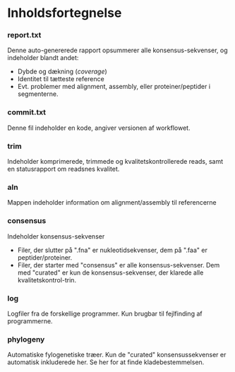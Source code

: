 # Inholdsfortegnelse

### report.txt
Denne auto-genererede rapport opsummerer alle konsensus-sekvenser, og indeholder blandt andet:
* Dybde og dækning (_coverage_)
* Identitet til tætteste reference
* Evt. problemer med alignment, assembly, eller proteiner/peptider i segmenterne.
    
### commit.txt
Denne fil indeholder en kode, angiver versionen af workflowet.

### trim
Indeholder komprimerede, trimmede og kvalitetskontrollerede reads, samt en statusrapport om readsnes kvalitet.

### aln
Mappen indeholder information om alignment/assembly til referencerne

### consensus
Indeholder konsensus-sekvenser
* Filer, der slutter på ".fna" er nukleotidsekvenser, dem på ".faa" er peptider/proteiner.
* Filer, der starter med "consensus" er alle konsensus-sekvenser. Dem med "curated" er kun de konsensus-sekvenser, der klarede alle kvalitetskontrol-trin.

### log
Logfiler fra de forskellige programmer. Kun brugbar til fejlfinding af programmerne.

### phylogeny
Automatiske fylogenetiske træer. Kun de "curated" konsensussekvenser er automatisk inkluderede her. Se her for at finde kladebestemmelsen.
